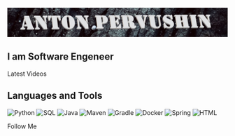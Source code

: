 ![Header](https://github.com/Anton-Pervushin/anton-pervushin/blob/main/assets/logo1.jpg)

## I am Software Engeneer

Latest Videos

## Languages and Tools
![Python](https://img.shields.io/badge/-Python-010101?style=for-the-badge&logo=Python&logoColor=41C7E7)
![SQL](https://img.shields.io/badge/-SQL-010101?style=for-the-badge&logo=SQL&logoColor=41C7E7)
![Java](https://img.shields.io/badge/-Java-010101?style=for-the-badge&logo=Java&logoColor=41C7E7)
![Maven](https://img.shields.io/badge/-Maven-010101?style=for-the-badge&logo=Maven&logoColor=41C7E7)
![Gradle](https://img.shields.io/badge/-Gradle-010101?style=for-the-badge&logo=Gradle&logoColor=41C7E7)
![Docker](https://img.shields.io/badge/-Docker-010101?style=for-the-badge&logo=Docker&logoColor=41C7E7)
![Spring](https://img.shields.io/badge/-Spring-010101?style=for-the-badge&logo=Spring&logoColor=41C7E7)
![HTML](https://img.shields.io/badge/-HTML-010101?style=for-the-badge&logo=HTML&logoColor=41C7E7)

Follow Me